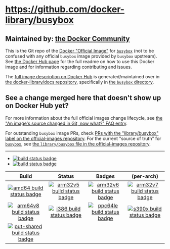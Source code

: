 # https://github.com/docker-library/busybox

## Maintained by: [the Docker Community](https://github.com/docker-library/busybox)

This is the Git repo of the [Docker "Official Image"](https://github.com/docker-library/official-images#what-are-official-images) for [`busybox`](https://hub.docker.com/_/busybox/) (not to be confused with any official `busybox` image provided by `busybox` upstream). See [the Docker Hub page](https://hub.docker.com/_/busybox/) for the full readme on how to use this Docker image and for information regarding contributing and issues.

The [full image description on Docker Hub](https://hub.docker.com/_/busybox/) is generated/maintained over in [the docker-library/docs repository](https://github.com/docker-library/docs), specifically in [the `busybox` directory](https://github.com/docker-library/docs/tree/master/busybox).

## See a change merged here that doesn't show up on Docker Hub yet?

For more information about the full official images change lifecycle, see [the "An image's source changed in Git, now what?" FAQ entry](https://github.com/docker-library/faq#an-images-source-changed-in-git-now-what).

For outstanding `busybox` image PRs, check [PRs with the "library/busybox" label on the official-images repository](https://github.com/docker-library/official-images/labels/library%2Fbusybox). For the current "source of truth" for [`busybox`](https://hub.docker.com/_/busybox/), see [the `library/busybox` file in the official-images repository](https://github.com/docker-library/official-images/blob/master/library/busybox).

---

-	[![build status badge](https://img.shields.io/travis/docker-library/busybox/master.svg?label=Travis%20CI)](https://travis-ci.org/docker-library/busybox/branches)
-	[![build status badge](https://img.shields.io/jenkins/s/https/doi-janky.infosiftr.net/job/update.sh/job/busybox.svg?label=Automated%20update.sh)](https://doi-janky.infosiftr.net/job/update.sh/job/busybox)

| Build | Status | Badges | (per-arch) |
|:-:|:-:|:-:|:-:|
| [![amd64 build status badge](https://img.shields.io/jenkins/s/https/doi-janky.infosiftr.net/job/multiarch/job/amd64/job/busybox.svg?label=amd64)](https://doi-janky.infosiftr.net/job/multiarch/job/amd64/job/busybox) | [![arm32v5 build status badge](https://img.shields.io/jenkins/s/https/doi-janky.infosiftr.net/job/multiarch/job/arm32v5/job/busybox.svg?label=arm32v5)](https://doi-janky.infosiftr.net/job/multiarch/job/arm32v5/job/busybox) | [![arm32v6 build status badge](https://img.shields.io/jenkins/s/https/doi-janky.infosiftr.net/job/multiarch/job/arm32v6/job/busybox.svg?label=arm32v6)](https://doi-janky.infosiftr.net/job/multiarch/job/arm32v6/job/busybox) | [![arm32v7 build status badge](https://img.shields.io/jenkins/s/https/doi-janky.infosiftr.net/job/multiarch/job/arm32v7/job/busybox.svg?label=arm32v7)](https://doi-janky.infosiftr.net/job/multiarch/job/arm32v7/job/busybox) |
| [![arm64v8 build status badge](https://img.shields.io/jenkins/s/https/doi-janky.infosiftr.net/job/multiarch/job/arm64v8/job/busybox.svg?label=arm64v8)](https://doi-janky.infosiftr.net/job/multiarch/job/arm64v8/job/busybox) | [![i386 build status badge](https://img.shields.io/jenkins/s/https/doi-janky.infosiftr.net/job/multiarch/job/i386/job/busybox.svg?label=i386)](https://doi-janky.infosiftr.net/job/multiarch/job/i386/job/busybox) | [![ppc64le build status badge](https://img.shields.io/jenkins/s/https/doi-janky.infosiftr.net/job/multiarch/job/ppc64le/job/busybox.svg?label=ppc64le)](https://doi-janky.infosiftr.net/job/multiarch/job/ppc64le/job/busybox) | [![s390x build status badge](https://img.shields.io/jenkins/s/https/doi-janky.infosiftr.net/job/multiarch/job/s390x/job/busybox.svg?label=s390x)](https://doi-janky.infosiftr.net/job/multiarch/job/s390x/job/busybox) |
| [![put-shared build status badge](https://img.shields.io/jenkins/s/https/doi-janky.infosiftr.net/job/put-shared/job/light/job/busybox.svg?label=put-shared)](https://doi-janky.infosiftr.net/job/put-shared/job/light/job/busybox) |

<!-- THIS FILE IS GENERATED BY https://github.com/docker-library/docs/blob/master/generate-repo-stub-readme.sh -->
